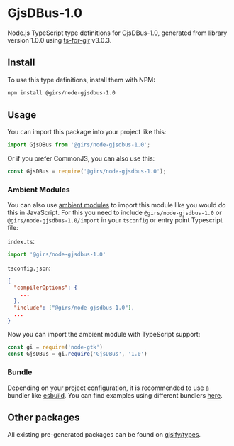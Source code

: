 
# GjsDBus-1.0

Node.js TypeScript type definitions for GjsDBus-1.0, generated from library version 1.0.0 using [ts-for-gir](https://github.com/gjsify/ts-for-gir) v3.0.3.


## Install

To use this type definitions, install them with NPM:
```bash
npm install @girs/node-gjsdbus-1.0
```

## Usage

You can import this package into your project like this:
```ts
import GjsDBus from '@girs/node-gjsdbus-1.0';
```

Or if you prefer CommonJS, you can also use this:
```ts
const GjsDBus = require('@girs/node-gjsdbus-1.0');
```

### Ambient Modules

You can also use [ambient modules](https://github.com/gjsify/ts-for-gir/tree/main/packages/cli#ambient-modules) to import this module like you would do this in JavaScript.
For this you need to include `@girs/node-gjsdbus-1.0` or `@girs/node-gjsdbus-1.0/import` in your `tsconfig` or entry point Typescript file:

`index.ts`:
```ts
import '@girs/node-gjsdbus-1.0'
```

`tsconfig.json`:
```json
{
  "compilerOptions": {
    ...
  },
  "include": ["@girs/node-gjsdbus-1.0"],
  ...
}
```

Now you can import the ambient module with TypeScript support: 

```ts
const gi = require('node-gtk')
const GjsDBus = gi.require('GjsDBus', '1.0')
```


### Bundle

Depending on your project configuration, it is recommended to use a bundler like [esbuild](https://esbuild.github.io/). You can find examples using different bundlers [here](https://github.com/gjsify/ts-for-gir/tree/main/examples).

## Other packages

All existing pre-generated packages can be found on [gjsify/types](https://github.com/gjsify/types).

